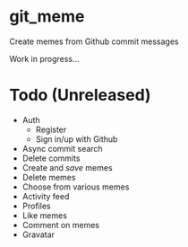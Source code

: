 # git_meme

Create memes from Github commit messages

Work in progress...


# Todo (Unreleased)

- Auth
    - Register
    - Sign in/up with Github
- Async commit search
- Delete commits
- Create and *save* memes
- Delete memes
- Choose from various memes
- Activity feed
- Profiles
- Like memes
- Comment on memes
- Gravatar
